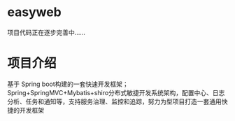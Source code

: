 # easyweb
项目代码正在逐步完善中……
# 项目介绍
 基于 Spring boot构建的一套快速开发框架； Spring+SpringMVC+Mybatis+shiro分布式敏捷开发系统架构，配置中心、日志分析、任务和通知等，支持服务治理、监控和追踪，努力为型项目打造一套通用快捷的开发框架
